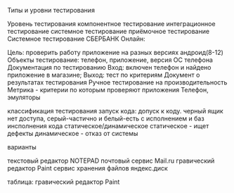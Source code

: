 



Типы и уровни тестирования

Уровень тестирования
компонентное тестирование
интеграционное тестирование
системное тестирование
приёмочное тестирование
Системное тестирование СБЕРБАНК Онлайн:

Цель: проверить работу приложение на разных версиях андроид(8-12)
Объекты тестирование: телефон, приложение, версия ОС телефона
Документация по тестированию
Вход: включен телефон и найдено приложение в магазине; Выход: тест по критериям
Документ о результатах тестирования
Ручное тестирование на производительность
Метрика - критерии по которым проверяют приложения
Телефон, эмуляторы



классификация тестирования
запуск кода: допуск к коду. 
черный ящик нет доступа, серый-частично и белый-есть
с исполнением и баз инсполнения кода
статическое/динамическое
статическое - ищет дефекты
динамическое - отказ от системы



варианты

текстовый редактор NOTEPAD
почтовый сервис Mail.ru
гравический редактор Paint
сервис хранения файлов яндекс.диск


таблица:
гравический редактор Paint



